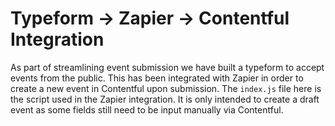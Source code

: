 # Typeform -> Zapier -> Contentful Integration

As part of streamlining event submission we have built a typeform to accept events from the public. This has been integrated with Zapier in order to create a new event in Contentful upon submission. The `index.js` file here is the script used in the Zapier integration. It is only intended to create a draft event as some fields still need to be input manually via Contentful.
